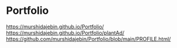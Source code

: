 # Portfolio
https://murshidajebin.github.io/Portfolio/
<br>
https://murshidajebin.github.io/Portfolio/plantAd/
<br>
https://github.com/murshidajebin/Portfolio/blob/main/PROFILE.html/

